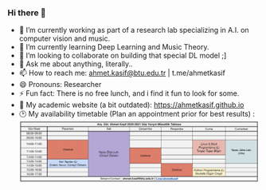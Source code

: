 ### Hi there 👋

- 🔭 I’m currently working as part of a research lab specializing in A.I. on computer vision and music. 
- 🌱 I’m currently learning Deep Learning and Music Theory.
- 👯 I’m looking to collaborate on building that special DL model ;]
- 💬 Ask me about anything, literally..
- 📫 How to reach me: ahmet.kasif@btu.edu.tr | t.me/ahmetkasif
- 😄 Pronouns: Researcher
- ⚡ Fun fact: There is no free lunch, and i find it fun to look for some.
- 💪 My academic website (a bit outdated): https://ahmetkasif.github.io
- 🕑 My availability timetable (Plan an appointment prior for best results) :
![](https://github.com/ahmetkasif/ahmetkasif/blob/main/availability.JPG)
